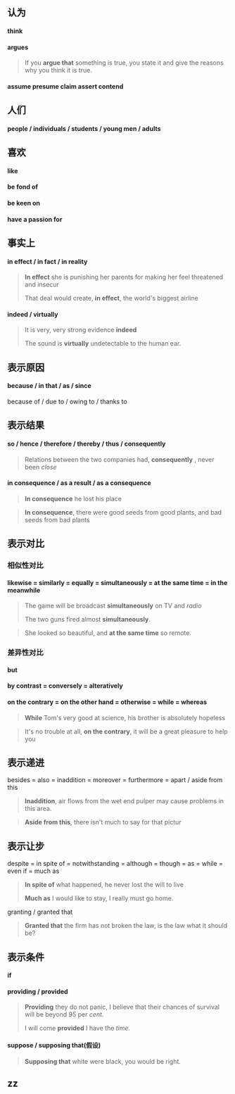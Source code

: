 ## 认为

#### think  

#### argues 

> If you **argue that** something is true, you state it and give the reasons why you think it is true.

#### assume presume claim assert contend



## 人们

#### people / individuals / students / young men / adults



## 喜欢

#### like 

#### be fond of

#### be keen on 

#### have a passion for



## 事实上

#### in effect / in fact / in reality

> **In effect** she is punishing her parents for making her feel threatened and insecur
>
> That deal would create, **in effect**, the world's biggest airline

#### indeed / virtually

> It is very, very strong evidence **indeed**
>
> The sound is **virtually** undetectable to the human ear.



## 表示原因

#### because / in that / as / since

because of / due to / owing to / thanks to 



## 表示结果

#### so / hence / therefore / thereby / thus / consequently 

> Relations between the two companies had, **consequently** , never been *close*

#### in consequence / as a result  / as a consequence

> **In consequence** he lost his place

> **In consequence**, there were good seeds from good plants, and bad seeds from bad plants



## 表示对比

### 相似性对比

#### likewise = similarly = equally = **simultaneously** = at the same time = in the meanwhile

> The game will be broadcast  **simultaneously** on TV and *radio*
>
> The two guns fired almost **simultaneously**.

> She looked so beautiful, and **at the same time** so remote.

### 差异性对比

#### but

#### by contrast = conversely = alteratively 

#### on the contrary = on the other hand = otherwise = while = whereas

> **While** Tom's very good at science, his brother is absolutely hopeless

> It's no trouble at all, **on the contrary**, it will be a great pleasure to help you



## 表示递进

besides = also = inaddition =  moreover =  furthermore =  apart / aside from this

> **Inaddition**, air flows from the wet end pulper may cause problems in this area.

> **Aside from this**, there isn't much to say for that pictur



## 表示让步

despite = in spite of = notwithstanding = although = though = as = while  = even if = much as

> **In spite of** what happened, he never lost the will to live
>
> **Much as** I would like to stay, I really must go home. 

granting /  granted that

> **Granted that** the firm has not broken the law, is the law what it should be?



## 表示条件

#### if

#### providing / provided

> **Providing** they do not panic, I believe that their chances of survival will be beyond 95 per *cent.*
>
> I will come **provided** I have the *time.*

#### suppose / supposing that(假设)

> **Supposing that** white were black, you would be right.



## zz

